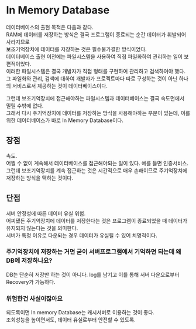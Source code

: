 # In Memory Database

데이터베이스의 출현 목적은 다음과 같다.   
RAM에 데이터를 저장하는 방식은 결국 프로그램이 종료되는 순간 데이터가 휘발되어 사라지므로   
보조기억장치에 데이터를 저장하는 것은 필수불가결한 방식이었다.   
데이터베이스 출현 이전에는 파일시스템을 사용하여 직접 파일화하여 관리하는 일이 보편적이었다.   
이러한 파일시스템은 결국 개발자가 직접 형태를 구현하여 관리하고 검색하여야 했다.   
그 파일화와 관리, 검색에 대하여 개발자가 프로젝트마다 따로 구성하는 것이 아닌 하나의 서비스로서 제공하는 것이 데이터베이스이다.   

그런데 보조기억장치에 접근해야하는 파일시스템과 데이터베이스는 결국 속도면에서 밀릴 수밖에 없다.   
그래서 다시 주기억장치에 데이터를 저장하는 방식을 사용해야하는 부분이 있는데, 이를 위한 데이터베이스가 바로 In Memory Database이다.

## 장점
속도.   
어쩔 수 없이 계속해서 데이터베이스를 접근해야되는 일이 있다. 예를 들면 인증서비스.   
그런데 보조기억장치를 계속 접근하는 것은 시간적으로 매우 손해이므로 주기억장치에 저장하는 방식을 택하는 것이다.   

## 단점
서버 안정성에 따른 데이터 유실 위험.   
어찌됐든 주기억장치에 데이터를 저장한다는 것은 프로그램이 종료되었을 때 데이터가 유지되지 않는다는 것을 의미한다.   
서버가 특정 이유로 다운되는 경우 데이터가 유실될 수 있어 치명적이다.

### 주기억장치에 저장하는 거면 굳이 서버프로그램에서 기억하면 되는데 왜 DB에 저장하나요?
DB는 단순히 저장만 하는 것이 아니다. log를 남기고 이를 통해 서버 다운으로부터 Recovery가 가능하다.

### 위험한건 사실이잖아요
되도록이면 In memory Database는 캐시서버로 이용하는 것이 좋다.   
조회성능을 높이면서도, 데이터 유실로부터 안전할 수 있도록.
